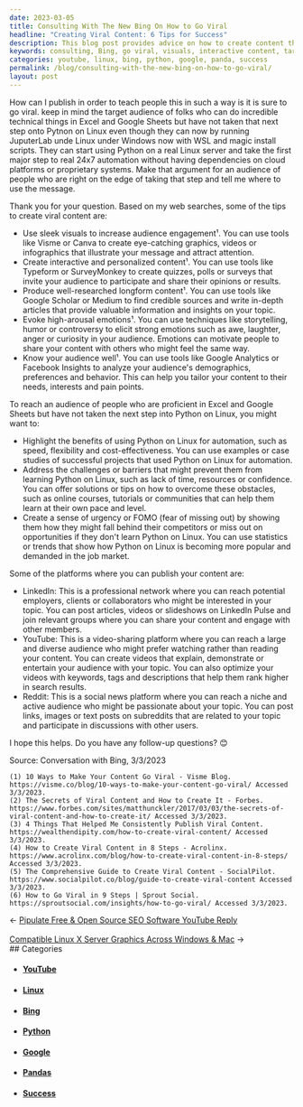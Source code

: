 ```yaml
---
date: 2023-03-05
title: Consulting With The New Bing On How to Go Viral
headline: "Creating Viral Content: 6 Tips for Success"
description: This blog post provides advice on how to create content that will go viral, from using visuals and interactive content to understanding the target audience. I researched six articles on the topic, covering topics such as quality content, platform optimization, and evoking high-arousal emotions. This post is a great resource for anyone looking to create content that will have an impact.
keywords: consulting, Bing, go viral, visuals, interactive content, target audience, quality content, platform optimization, high-arousal emotions, longform content, Excel, Google Sheets, Python, Linux, LinkedIn, YouTube, Reddit, create content, viral content, strategies, optimize, understanding, works best
categories: youtube, linux, bing, python, google, panda, success
permalink: /blog/consulting-with-the-new-bing-on-how-to-go-viral/
layout: post
---
```



How can I publish in order to teach people this in such a way is it is sure to go viral. keep in mind the target audience of folks who can do incredible technical things in Excel and Google Sheets but have not taken that next step onto Pytnon on Linux even though they can now by running JuputerLab unde Linux under Windows now with WSL and magic install scripts. They can start using Python on a real Linux server and take the first major step to real 24x7 automation without having dependencies on cloud platforms or proprietary systems. Make that argument for an audience of people who are right on the edge of taking that step and tell me where to use the message.

Thank you for your question. Based on my web searches, some of the tips to create viral content are:

- Use sleek visuals to increase audience engagement¹. You can use tools like Visme or Canva to create eye-catching graphics, videos or infographics that illustrate your message and attract attention.
- Create interactive and personalized content¹. You can use tools like Typeform or SurveyMonkey to create quizzes, polls or surveys that invite your audience to participate and share their opinions or results.
- Produce well-researched longform content¹. You can use tools like Google Scholar or Medium to find credible sources and write in-depth articles that provide valuable information and insights on your topic.
- Evoke high-arousal emotions¹. You can use techniques like storytelling, humor or controversy to elicit strong emotions such as awe, laughter, anger or curiosity in your audience. Emotions can motivate people to share your content with others who might feel the same way.
- Know your audience well¹. You can use tools like Google Analytics or Facebook Insights to analyze your audience's demographics, preferences and behavior. This can help you tailor your content to their needs, interests and pain points.

To reach an audience of people who are proficient in Excel and Google Sheets but have not taken the next step into Python on Linux, you might want to:

- Highlight the benefits of using Python on Linux for automation, such as speed, flexibility and cost-effectiveness. You can use examples or case studies of successful projects that used Python on Linux for automation.
- Address the challenges or barriers that might prevent them from learning Python on Linux, such as lack of time, resources or confidence. You can offer solutions or tips on how to overcome these obstacles, such as online courses, tutorials or communities that can help them learn at their own pace and level.
- Create a sense of urgency or FOMO (fear of missing out) by showing them how they might fall behind their competitors or miss out on opportunities if they don't learn Python on Linux. You can use statistics or trends that show how Python on Linux is becoming more popular and demanded in the job market.

Some of the platforms where you can publish your content are:

- LinkedIn: This is a professional network where you can reach potential employers, clients or collaborators who might be interested in your topic. You can post articles, videos or slideshows on LinkedIn Pulse and join relevant groups where you can share your content and engage with other members.
- YouTube: This is a video-sharing platform where you can reach a large and diverse audience who might prefer watching rather than reading your content. You can create videos that explain, demonstrate or entertain your audience with your topic. You can also optimize your videos with keywords, tags and descriptions that help them rank higher in search results.
- Reddit: This is a social news platform where you can reach a niche and active audience who might be passionate about your topic. You can post links, images or text posts on subreddits that are related to your topic and participate in discussions with other users.

I hope this helps. Do you have any follow-up questions? 😊

Source: Conversation with Bing, 3/3/2023

    (1) 10 Ways to Make Your Content Go Viral - Visme Blog. https://visme.co/blog/10-ways-to-make-your-content-go-viral/ Accessed 3/3/2023.
    (2) The Secrets of Viral Content and How to Create It - Forbes. https://www.forbes.com/sites/matthunckler/2017/03/03/the-secrets-of-viral-content-and-how-to-create-it/ Accessed 3/3/2023.
    (3) 4 Things That Helped Me Consistently Publish Viral Content. https://wealthendipity.com/how-to-create-viral-content/ Accessed 3/3/2023.
    (4) How to Create Viral Content in 8 Steps - Acrolinx. https://www.acrolinx.com/blog/how-to-create-viral-content-in-8-steps/ Accessed 3/3/2023.
    (5) The Comprehensive Guide to Create Viral Content - SocialPilot. https://www.socialpilot.co/blog/guide-to-create-viral-content Accessed 3/3/2023.
    (6) How to Go Viral in 9 Steps | Sprout Social. https://sproutsocial.com/insights/how-to-go-viral/ Accessed 3/3/2023.


<div class="arrow-links"><div class="post-nav-prev"><span class="arrow">&larr;&nbsp;</span><a href="/blog/pipulate-free-open-source-seo-software-youtube-reply/">Pipulate Free & Open Source SEO Software YouTube Reply</a></div> &nbsp; <div class="post-nav-next"><a href="/blog/compatible-linux-x-server-graphics-across-windows-mac/">Compatible Linux X Server Graphics Across Windows & Mac</a><span class="arrow">&nbsp;&rarr;</span></div></div>
## Categories

<ul>
<li><h4><a href='/youtube/'>YouTube</a></h4></li>
<li><h4><a href='/linux/'>Linux</a></h4></li>
<li><h4><a href='/bing/'>Bing</a></h4></li>
<li><h4><a href='/python/'>Python</a></h4></li>
<li><h4><a href='/google/'>Google</a></h4></li>
<li><h4><a href='/panda/'>Pandas</a></h4></li>
<li><h4><a href='/success/'>Success</a></h4></li></ul>